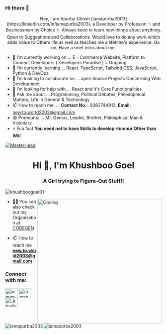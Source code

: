 ### Hi there 👋

<!-- 
**iamapurba2003/iamapurba2003** is a ✨ _special_ ✨ repository because its `README.md` (this file) appears on your GitHub profile.
 -->
<p align="center">
Hey, I am Apurba Ghosh [iamapurba2003](https://linkedin.com/in/iamapurba2003), a Developer by Profession ✨ and Businessman by Choice ⚡. Always keen to learn new things about anything. Open to Suggestions and Collaborations. Would love to do any work which adds Value to Others life as well as teaches me a lifetime's experience.
Go on, Have a brief intro about me. </p>

- 🔭 I’m currently working on ...  E - Commerce Website, Platform to Connect Developers ( Developers Paradise ) ~ Ongoing
- 🌱 I’m currently learning ... React. TypeScript, Tailwind CSS, JavaScript, Python & DevOps
- 👯 I’m looking to collaborate on ... open Source Projects Concerning Web Development
- 🤔 I’m looking for help with ... React and it's Core Functionalities
- 💬 Ask me about ... Programming, Political Debates, Philosophical Matters, Life in General & Technology
- 📫 How to reach me: ... **Contact No. :** 9382744913, **Email:** new.to.world2003@gmail.com
- 😄 Pronouns: ... Mr. Genius, Leader, Brother, Philosphical Man & Visionary
- ⚡ Fun fact **You need not to have Skills to develop Humour Other than Will**



[![MasterHead](https://media-exp1.licdn.com/dms/image/C4E16AQGDLURwP-MxHQ/profile-displaybackgroundimage-shrink_350_1400/0/1624432677770?e=1639008000&v=beta&t=BWvsqjIVnIKpjYocWZJQz6CKeyahHC6WDPqE6_Lpo20)](https://khushboogoel01.github.io)
<h1 align="center">Hi 👋, I'm Khushboo Goel</h1>
<h3 align="center">A Girl trying to Figure-Out Stuff!!</h3>

<p align="left"> <img src="https://komarev.com/ghpvc/?username=khushboogoel01&label=Profile%20views&color=129e00&style=plastic" alt="khushboogoel01" /> </p>
<img align="right" alt="Coding" width="400" src="https://cdn.dribbble.com/users/2646423/screenshots/5507196/computer.gif">

- 👨‍💻 You can also check out my Organisation at [CODEGEN](https://code.gen.in/)

- 📫 How to reach me **new.to.world2003@gmail.com**


<h3 align="left">Connect with me:</h3>
<p align="left">
<a href="https://twitter.com/iamapurba2003" target="blank"><img align="center" src="https://cdn.jsdelivr.net/npm/simple-icons@3.0.1/icons/twitter.svg" alt="iamapurba2003" height="30" width="40" /></a>
<a href="https://linkedin.com/in/iamapurba2003" target="blank"><img align="center" src="https://cdn.jsdelivr.net/npm/simple-icons@3.0.1/icons/linkedin.svg" alt="iamapurba2003" height="30" width="40" /></a>
<a href="https://instagram.com/iamapurba2003" target="blank"><img align="center" src="https://cdn.jsdelivr.net/npm/simple-icons@3.0.1/icons/instagram.svg" alt="_khushboo.iamapurba2003" height="30" width="40" /></a>
</p>

<!--<h3 align="left">Languages and Tools:</h3>
<p align="left"> <a href="https://www.cprogramming.com/" target="_blank"> <img src="https://devicons.github.io/devicon/devicon.git/icons/c/c-original.svg" alt="c" width="40" height="40"/> </a> <a href="https://www.w3schools.com/cpp/" target="_blank"> <img src="https://devicons.github.io/devicon/devicon.git/icons/cplusplus/cplusplus-original.svg" alt="cplusplus" width="40" height="40"/> </a> <a href="https://www.w3schools.com/css/" target="_blank"> <img src="https://devicons.github.io/devicon/devicon.git/icons/css3/css3-original-wordmark.svg" alt="css3" width="40" height="40"/> </a> <a href="https://www.figma.com/" target="_blank"> <img src="https://www.vectorlogo.zone/logos/figma/figma-icon.svg" alt="figma" width="40" height="40"/> </a> <a href="https://flutter.dev" target="_blank"> <img src="https://www.vectorlogo.zone/logos/flutterio/flutterio-icon.svg" alt="flutter" width="40" height="40"/> </a> <a href="https://git-scm.com/" target="_blank"> <img src="https://www.vectorlogo.zone/logos/git-scm/git-scm-icon.svg" alt="git" width="40" height="40"/> </a> <a href="https://www.w3.org/html/" target="_blank"> <img src="https://devicons.github.io/devicon/devicon.git/icons/html5/html5-original-wordmark.svg" alt="html5" width="40" height="40"/> </a> <a href="https://www.linux.org/" target="_blank"> <img src="https://devicons.github.io/devicon/devicon.git/icons/linux/linux-original.svg" alt="linux" width="40" height="40"/> </a> <a href="https://www.photoshop.com/en" target="_blank"> <img src="https://devicons.github.io/devicon/devicon.git/icons/photoshop/photoshop-plain.svg" alt="photoshop" width="40" height="40"/> </a> <a href="https://www.python.org" target="_blank"> <img src="https://devicons.github.io/devicon/devicon.git/icons/python/python-original.svg" alt="python" width="40" height="40"/> </a> </p>
-->
<p><img align="left" src="https://github-readme-stats.vercel.app/api/top-langs?username=iamapurba2003&show_icons=true&locale=en&layout=compact" alt="iamapurba2003" /></p>

<p>&nbsp;<img align="center" src="https://github-readme-stats.vercel.app/api?username=iamapurba2003&show_icons=true&locale=en" alt="iamapurba2003" /></p>



